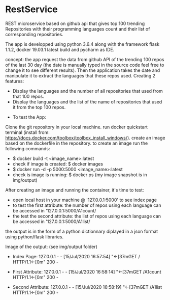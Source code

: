 # RestService
REST microservice based on github api that gives top 100 trending Repositories with their programming languages count and their list of corresponding repositories.

The app is developped using python 3.6.4 along with the framework flask 1.1.2, docker 19.03.1 latest build and pycharm as IDE.

concept: the app request the data from github API of the trending 100 repos of the last 30 day (the date is manually typed in the source code feel free to change it to see different results). Then the application takes the date and manipulate it to extract the languages that these repos used. 
Creating 2 features: 
  - Display the languages and the number of all repositories that used from that 100 repos.
  - Display the languages and the list of the name of repositories that used it from the top 100 repos.
  
* To test the App:

Clone the git repository in your local machine.
run docker quickstart terminal (install from: https://docs.docker.com/toolbox/toolbox_install_windows/).
create an image based on the dockerfile in the repository.
to create an image run the following commands:
  - $ docker build -t <image_name>:latest <path to cloned project>
  - check if image is created: $ docker images
  - $ docker run -d -p 5000:5000 <image_name>:latest
  - check is image is running: $ docker ps (my image snapshot is in img/output)
 
After creating an image and running the container, it's time to test:
  - open local host in your machine @ '127.0.0.1:5000' to see index page
  - to test the first attribute: the number of repos using each language can be accessed in '127.0.0.1:5000/A1count/
  - the test the second attribute: the list of repos using each language can be accessed in '127.0.0.1:5000/A1list/

the output is in the form of a python dictionnary diplayed in a json format using python/flask libraries.

Image of the output: (see img/output folder)

- Index Page:
127.0.0.1 - - [15/Jul/2020 16:57:54] "←[37mGET / HTTP/1.1←[0m" 200 -

- First Attribute:
127.0.0.1 - - [15/Jul/2020 16:58:14] "←[37mGET /A1count HTTP/1.1←[0m" 200 -

- Second Attribute:
127.0.0.1 - - [15/Jul/2020 16:58:19] "←[37mGET /A1list HTTP/1.1←[0m" 200 -


